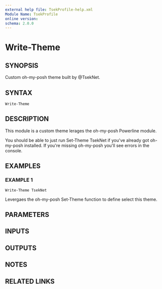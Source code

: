 ```yaml
---
external help file: TsekProfile-help.xml
Module Name: TsekProfile
online version:
schema: 2.0.0
---
```


# Write-Theme

## SYNOPSIS
Custom oh-my-posh theme built by @TsekNet.

## SYNTAX

```
Write-Theme
```

## DESCRIPTION
This module is a custom theme lerages the oh-my-posh Powerline module.

You should be able to just run Set-Theme TsekNet if you've already got
oh-my-posh installed.
If you're missing oh-my-posh you'll see errors in the
console.

## EXAMPLES

### EXAMPLE 1
```
Write-Theme TsekNet
```

Levergaes the oh-my-posh Set-Theme function to define select this theme.

## PARAMETERS

## INPUTS

## OUTPUTS

## NOTES

## RELATED LINKS
